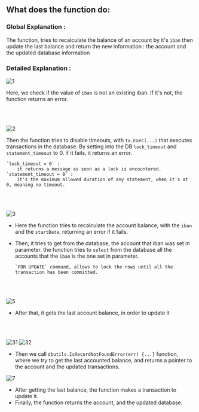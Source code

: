 ____What does the function do____:
------------
### Global Explanation :
The function, tries to recalculate the balance of an account by it's `iban` then update the last balance and return the new information : the account and the updated database information

### Detailed Explanation :

![1](https://user-images.githubusercontent.com/52347993/200164726-903fa10e-f830-4348-b9b3-ff029ef480a7.png)

Here, we check if the value of `iban` is not an existing iban. If it's not, the function returns an error.

</br>
</br>

![2](https://user-images.githubusercontent.com/52347993/200164879-6849ca34-2aba-4c10-8b6a-a8df38a57365.png)

Then the function tries to disable timeouts, 
with `tx.Exec(...)` that executes transactions in the database. 
By setting into the DB `lock_timeout` and `statement_timeout` to 0. if it fails, it returns an error.

    `lock_timeout = 0` :
        it returns a message as soon as a lock is encountered.
    `statement_timeout = 0` :
        it's the maximum allowed duration of any statement, when it's at 0, meaning no timeout.

</br>
</br>

![3](https://user-images.githubusercontent.com/52347993/200165057-79b89f98-530b-458b-a546-fb894d2661f4.png)

* Here the function tries to recalculate the account balance, with the `iban` and the `startDate`. returning an error if it fails.

* Then, it tries to get from the database, the account that iban was set in parameter.
      the function tries to `select` from the database all the accounts that the `iban` is the one set in parameter.
      
      `FOR UPDATE` command, allows to lock the rows until all the transaction has been committed.

</br>
</br>

![5](https://user-images.githubusercontent.com/52347993/200165239-3425ce23-6397-41c0-8576-04806722c55b.png)
* After that, it gets the last account balance, in order to update it

</br>
</br>

![31](https://user-images.githubusercontent.com/52347993/200165454-dd65ea50-ea2c-4800-a8c0-ad14ceb47345.png)
![32](https://user-images.githubusercontent.com/52347993/200165455-4d6c6e1e-ca7b-4d65-926a-56ac8b121664.png)


* Then we call `dbutils.IsRecordNotFoundError(err) {...}` function, where we try to get the last accounted balance, and returns a pointer to the account and the updated transactions.

![7](https://user-images.githubusercontent.com/52347993/200165506-3858c5b9-e363-4bb3-9890-bc29e3ffdf58.png)

* After getting the last balance, the function makes a transaction to update it.
* Finally, the function returns the account, and the updated database.

